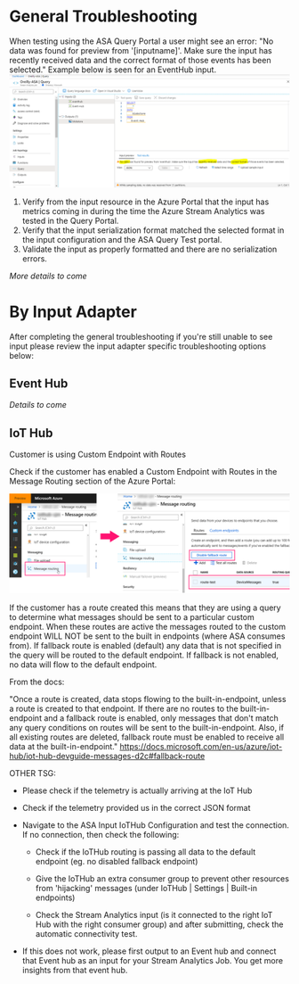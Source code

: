 # General Troubleshooting 

When testing using the ASA Query Portal a user might see an error:
"No data was found for preview from '[inputname]'. Make sure the input has recently received data and the correct format of those events has been selected."  Example below is seen for an EventHub input.
![no-data-error.PNG](/.attachments/no-data-error-605af6d9-2422-4af6-a055-d5b005f0674a.PNG)

1) Verify from the input resource in the Azure Portal that the input has metrics coming in during the time the Azure Stream Analytics was tested in the Query Portal.
2) Verify that the input serialization format matched the selected format in the input configuration and the ASA Query Test portal.
3) Validate the input as properly formatted and there are no serialization errors.  

_More details to come_

# By Input Adapter 

After completing the general troubleshooting if you're still unable to see input please review the input adapter specific troubleshooting options below: 

 

## Event Hub 


_Details to come_
 

## IoT Hub 

Customer is using Custom Endpoint with Routes 

Check if the customer has enabled a Custom Endpoint with Routes in the Message Routing section of the Azure Portal: 

![GetImageAttachment.png](/.attachments/GetImageAttachment-c311a655-7579-4a79-a7a0-f10c6d635ad7.png)

If the customer has a route created this means that they are using a query to determine what messages should be sent to a particular custom endpoint. When these routes are active the messages routed to the custom endpoint WILL NOT be sent to the built in endpoints (where ASA consumes from). If fallback route is enabled (default) any data that is not specified in the query will be routed to the default endpoint. If fallback is not enabled, no data will flow to the default endpoint. 

 

From the docs: 

"Once a route is created, data stops flowing to the built-in-endpoint, unless a route is created to that endpoint. If there are no routes to the built-in-endpoint and a fallback route is enabled, only messages that don't match any query conditions on routes will be sent to the built-in-endpoint. Also, if all existing routes are deleted, fallback route must be enabled to receive all data at the built-in-endpoint." https://docs.microsoft.com/en-us/azure/iot-hub/iot-hub-devguide-messages-d2c#fallback-route 

OTHER TSG:

- Please check if the telemetry is actually arriving at the IoT Hub

- Check if the telemetry provided us in the correct JSON format

- Navigate to the ASA Input IoTHub Configuration and test the connection.  If no connection, then check the following:

     - Check if the IoTHub routing is passing all data to the default endpoint (eg. no disabled fallback endpoint)

     - Give the IoTHub an extra consumer group to prevent other resources from 'hijacking' messages (under IoTHub | Settings | Built-in endpoints)

     - Check the Stream Analytics input (is it connected to the right IoT Hub with the right consumer group) and after submitting, check the automatic connectivity test.

- If this does not work, please first output to an Event hub and connect that Event hub as an input for your Stream Analytics Job. You get more insights from that event hub.